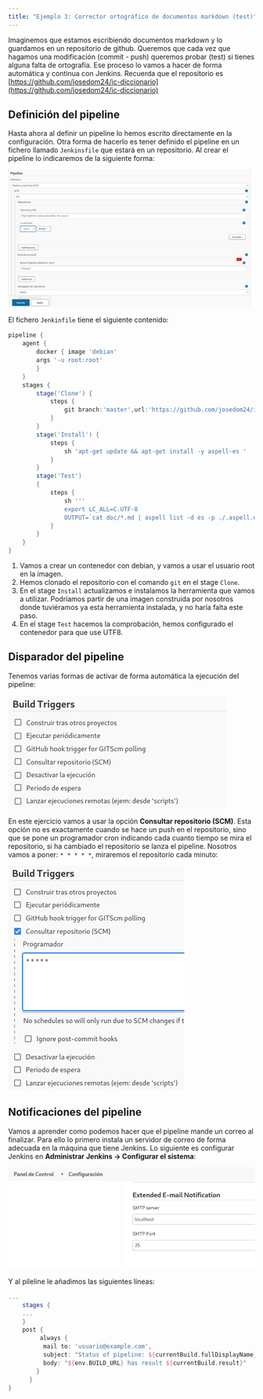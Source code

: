 ```yaml
---
title: "Ejemplo 3: Corrector ortográfico de documentos markdown (test)"
---
```


Imaginemos que estamos escribiendo documentos markdown y lo guardamos en un repositorio de github. Queremos que cada vez que hagamos una modificación (commit - push) queremos probar (test) si tienes alguna falta de ortografía. Ese proceso lo vamos a hacer de forma automática y continua con Jenkins. Recuerda que el repositorio es [https://github.com/josedom24/ic-diccionario](https://github.com/josedom24/ic-diccionario)

## Definición del pipeline

Hasta ahora al definir un pipeline lo hemos escrito directamente en la configuración. Otra forma de hacerlo es tener definido el pipeline en un fichero llamado `Jenkinsfile` que estará en un repositorio. Al crear el pipeline lo indicaremos de la siguiente forma:

![pipe](img/pipe6.png)

El fichero `Jenkinfile` tiene el siguiente contenido:

```groovy
pipeline {
    agent {
        docker { image 'debian'
        args '-u root:root'
        }
    }
    stages {
        stage('Clone') {
            steps {
                git branch:'master',url:'https://github.com/josedom24/ic-travis-diccionario.git'
            }
        }
        stage('Install') {
            steps {
                sh 'apt-get update && apt-get install -y aspell-es ' 
            }
        }
        stage('Test')
        {
            steps {
                sh '''
                export LC_ALL=C.UTF-8
                OUTPUT=`cat doc/*.md | aspell list -d es -p ./.aspell.es.pws`; if [ -n "$OUTPUT" ]; then echo $OUTPUT; exit 1; fi'''
            }
        }
    }
}
```

1. Vamos a crear un contenedor con debian, y vamos a usar el usuario root en la imagen.
2. Hemos clonado el repositorio con el comando `git` en el stage `Clone`.
3. En el stage `Install` actualizamos e instalamos la herramienta que vamos a utilizar. Podríamos partir de una imagen construida por nosotros donde tuviéramos ya esta herramienta instalada, y no haría falta este paso.
4. En el stage `Test` hacemos la comprobación, hemos configurado el contenedor para que use UTF8.

## Disparador del pipeline

Tenemos varias formas de activar de forma automática la ejecución del pipeline:

![pipe](img/pipe7.png)

En este ejercicio vamos a usar la opción **Consultar repositorio (SCM)**. Esta opción no es exactamente cuando se hace un push en el repositorio, sino que se pone un programador cron indicando cada cuanto tiempo se mira el repositorio, si ha cambiado el repositorio se lanza el pipeline. Nosotros vamos a poner: `* * * * *`, miraremos el repositorio cada minuto:

![pipe](img/pipe8.png)

## Notificaciones del pipeline

Vamos a aprender como podemos hacer que el pipeline mande un correo al finalizar. Para ello lo primero instala un servidor de correo de forma adecuada en la máquina que tiene Jenkins. Lo siguiente es configurar Jenkins en **Administrar Jenkins -> Configurar el sistema**: 

![pipe](img/pipe9.png)

Y al pileline le añadimos las siguientes líneas:

```groovy
...
    stages {
    ...
    }
    post {
         always {
          mail to: 'usuario@example.com',
          subject: "Status of pipeline: ${currentBuild.fullDisplayName}",
          body: "${env.BUILD_URL} has result ${currentBuild.result}"
        }
      }
}
```